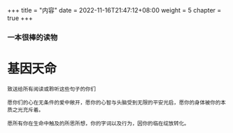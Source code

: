 +++
title = "内容"
date = 2022-11-16T21:47:12+08:00
weight = 5
chapter = true
+++

### 一本很棒的读物

# 基因天命

```
致送给所有阅读或聆听这些句子的你们

愿你们的心在无条件的爱中敞开，愿你的心智与头脑受到无限的平安光启，愿你的身体被你的本质之光充斥着。

愿所有你在生命中触及的所思所想，你的字词以及行为，因你的临在绽放转化。
```
